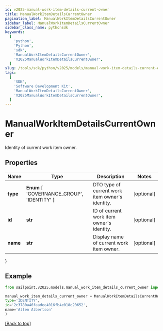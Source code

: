 ```yaml
---
id: v2025-manual-work-item-details-current-owner
title: ManualWorkItemDetailsCurrentOwner
pagination_label: ManualWorkItemDetailsCurrentOwner
sidebar_label: ManualWorkItemDetailsCurrentOwner
sidebar_class_name: pythonsdk
keywords:
  [
    'python',
    'Python',
    'sdk',
    'ManualWorkItemDetailsCurrentOwner',
    'V2025ManualWorkItemDetailsCurrentOwner',
  ]
slug: /tools/sdk/python/v2025/models/manual-work-item-details-current-owner
tags:
  [
    'SDK',
    'Software Development Kit',
    'ManualWorkItemDetailsCurrentOwner',
    'V2025ManualWorkItemDetailsCurrentOwner',
  ]
---
```


# ManualWorkItemDetailsCurrentOwner

Identity of current work item owner.

## Properties

| Name | Type | Description | Notes |
| --- | --- | --- | --- |
| **type** | **Enum** [ 'GOVERNANCE_GROUP', 'IDENTITY' ] | DTO type of current work item owner's identity. | [optional] |
| **id** | **str** | ID of current work item owner's identity. | [optional] |
| **name** | **str** | Display name of current work item owner. | [optional] |

}

## Example

```python
from sailpoint.v2025.models.manual_work_item_details_current_owner import ManualWorkItemDetailsCurrentOwner

manual_work_item_details_current_owner = ManualWorkItemDetailsCurrentOwner(
type='IDENTITY',
id='2c3780a46faadee4016fb4e018c20652',
name='Allen Albertson'
)

```

[[Back to top]](#)
